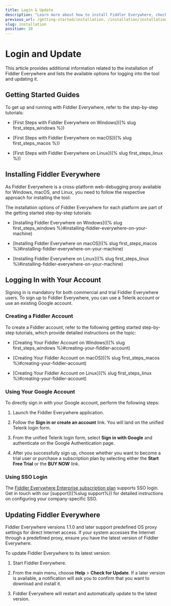 ```yaml
---
title: Login & Update
description: "Learn more about how to install Fiddler Everywhere, check out the available options for logging into the tool and updating it."
previous_url: /getting-started/installation, /installation/installation-procedure, /get-started/configuration, get-started/installation-procedure, /installation-procedure
slug: installation
position: 10
---
```


# Login and Update

This article provides additional information related to the installation of Fiddler Everywhere and lists the available options for logging into the tool and updating it.


## Getting Started Guides

To get up and running with Fiddler Everywhere, refer to the step-by-step tutorials:

* [First Steps with Fiddler Everywhere on Windows]({% slug first_steps_windows %})

* [First Steps with Fiddler Everywhere on macOS]({% slug first_steps_macos %})

* [First Steps with Fiddler Everywhere on Linux]({% slug first_steps_linux %})


## Installing Fiddler Everywhere

As Fiddler Everywhere is a cross-platform web-debugging proxy available for Windows, macOS, and Linux, you need to follow the respective approach for installing the tool:

The installation options of Fiddler Everywhere for each platform are part of the getting started step-by-step tutorials:

* [Installing Fiddler Everywhere on Windows]({% slug first_steps_windows %}#installing-fiddler-everywhere-on-your-machine)

* [Installing Fiddler Everywhere on macOS]({% slug first_steps_macos %}#installing-fiddler-everywhere-on-your-machine)

* [Installing Fiddler Everywhere on Linux]({% slug first_steps_linux %}#installing-fiddler-everywhere-on-your-machine)


## Logging In with Your Account

Signing in is mandatory for both commercial and trial Fiddler Everywhere users. To sign up to Fiddler Everywhere, you can use a Telerik account or use an existing Google account.


### Creating a Fiddler Account

To create a Fiddler account, refer to the following getting started step-by-step tutorials, which provide detailed instructions on the topic:

* [Creating Your Fiddler Account on Windows]({% slug first_steps_windows %}#creating-your-fiddler-account)

* [Creating Your Fiddler Account on macOS]({% slug first_steps_macos %}#creating-your-fiddler-account)

* [Creating Your Fiddler Account on Linux]({% slug first_steps_linux %}#creating-your-fiddler-account)


### Using Your Google Account

To directly sign in with your Google account, perform the following steps:

1. Launch the Fiddler Everywhere application.

1. Follow the **Sign in or create an account** link. You will land on the unified Telerik login form.

1. From the unified Telerik login form, select **Sign in with Google** and authenticate on the Google Authentication page.

1. After you successfully sign up, choose whether you want to become a trial user or purchase a subscription plan by selecting either the **Start Free Trial** or the **BUY NOW** link.


### Using SSO Login

The [Fiddler Everywhere Enterprise subscription plan](https://www.telerik.com/purchase/fiddler) supports SSO login. Get in touch with our [support]({%slug support%}) for detailed instructions on configuring your company-specific SSO.


## Updating Fiddler Everywhere

Fiddler Everywhere versions 1.1.0 and later support predefined OS proxy settings for direct Internet access. If your system accesses the Internet through a predefined proxy, ensure you have the latest version of Fiddler Everywhere.

To update Fiddler Everywhere to its latest version:

1. Start Fiddler Everywhere.

1. From the main menu, choose **Help** > **Check for Update**. If a later version is available, a notification will ask you to confirm that you want to download and install it.

1. Fiddler Everywhere will restart and automatically update to the latest version.
